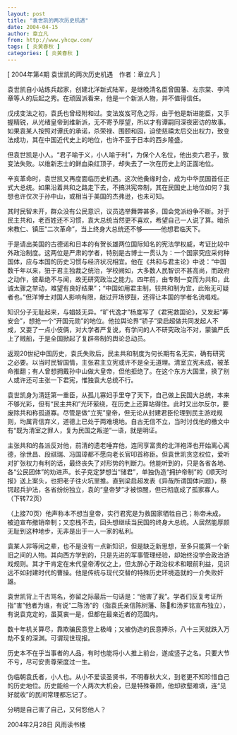 ```yaml
---
layout: post
title: "袁世凯的两次历史机遇"
date: 2004-04-15
author: 章立凡
from: http://www.yhcqw.com/
tags: [ 炎黄春秋 ]
categories: [ 炎黄春秋 ]
---
```



[ 2004年第4期 袁世凯的两次历史机遇　作者：章立凡 ]

袁世凯自小站练兵起家，创建北洋新式陆军，是继晚清名臣曾国藩、左宗棠、李鸿章等人的后起之秀。在顽固派看来，他是一个新派人物，并不值得信任。


戊戌变法之初，袁氏也曾经附和过。变法岌岌可危之际，由于他是新进能臣，又手握精锐，从光绪皇帝到维新派，无不寄予厚望，所以才有谭嗣同深夜密访的故事。如果袁某人按照对谭氏的承诺，杀荣禄、围颐和园，迫使慈禧太后交出权力，致变法成功，其在中国近代史上的地位，也许不亚于日本的西乡隆盛。

但袁世凯是小人。“君子喻于义，小人喻于利”，为保个人名位，他出卖六君子，致变法失败。以维新志士的鲜血染红顶子，却失去了一次在历史上的正面地位。


辛亥革命时，袁世凯又再度面临历史机遇。这次他夤缘时会，成为中华民国首任正式大总统。如果沿着共和之路走下去，不搞洪宪帝制，其在民国史上地位如何？我想也许仅次于孙中山，或相当于美国的杰弗逊，也未可知。


其时民智未开，群众没有公民意识，议员选举舞弊甚多，国会党派纷争不断。对于民主共和，老百姓还不习惯，袁大总统当然更不喜欢，希望自己一人说了算。暗杀宋教仁、镇压“二次革命”，当上终身大总统还不够———他想君临天下。


于是请出美国的古德诺和日本的有贺长雄两位国际知名的宪法学权威，考证比较中外政治制度。这两位是严肃的学者，特别是古博士一贯认为：一个国家究应采何种国体，应与本国的历史习惯与经济状况相宜。他在《共和与君主论》中说：“中国数千年以来，狃于君主独裁之统治，学校阙如，大多数人民智识不甚高尚，而政府之动作，彼辈绝不与闻，故无研究政治之能力。四年前，由专制一变而为共和，此诚太骤之举动，难望有良好结果”；“中国如用君主制，较共和制为宜，此殆无可疑者也。”但洋博士对国人影响有限，敲过开场锣鼓，还得让本国的学者名流唱戏。


知识分子无耻起来，与娼妓无异。“旷代逸才”杨度写了《君宪救国论》，又发起“筹安会”，想抢一个“开国元勋”的地位。他拉舆论界“骄子”梁启超做共同发起人不成，又耍了一点小伎俩，对大学者严复说，有学问的人不研究政治不对，蒙骗严氏上了贼船，于是全国掀起了复辟帝制的舆论总动员。


返观20世纪中国历史，袁氏失败后，民主共和制度为何长期有名无实，确有研究之必要。以当时民智国情，主张君主立宪或许不是全无道理。清室立宪未成，被革命推翻；有人曾想拥戴孙中山做大皇帝，但他拒绝了。在这个东方大国里，换了别人或许还可主张一下君宪，惟独袁大总统不行。


袁世凯身为清廷第一重臣，从孤儿寡妇手里夺了天下，自己做上民国大总统，本来不够光彩，但有“民主共和”光环萦绕，在历史上还算站得住。此时又出尔反尔，要废除共和称孤道寡。尽管是做“立宪”皇帝，但无论从封建君臣伦理到民主游戏规则，均属背信弃义，道德上已处于两难境地。自古无信不立，当时讨伐他的檄文中有“既为清室之罪人，复为民国之叛逆”一语，就是明证。


主张共和的各派反对他，前清的遗老唾弃他，连同享富贵的北洋袍泽也开始离心离德，徐世昌、段祺瑞、冯国璋都不愿向老长官叩首称臣。但袁世凯贪恋权位，爱听对扩张权力有利的话，最终丧失了对形势的判断力。他能听到的，只是各省各地、各“公民团体”的劝进声。长子克定梦想当“储君”，单独伪造“拥护帝制”的《顺天时报》送上案头，也把老子往火坑里推。直到梁启超发表《异哉所谓国体问题》，蔡锷起兵护法，各省纷纷独立，袁的“皇帝梦”才被惊醒，但已彻底成了孤家寡人。（下转72页）


（上接70页）他声称本不想当皇帝，实行君宪是为救国家牺牲自己；称帝未成，被迫宣布撤销帝制；又恋栈不去，回头想继续当民国的终身大总统。人居然能厚颜无耻到这种地步，无非是出于一人一家的私利。


袁某人非等闲之辈，也不是没有一点新知识，但是缺乏新思想，至多只能算一个新旧之间的人物。其向西方学到的，只是先进的军事管理经验，却始终没学会政治游戏规则。其才干肯定在末代皇帝溥仪之上，但太醉心于政治权术和眼前利益，见识远不如封建时代的曹操。他是传统与现代交替的特殊历史环境造就的一介失败奸雄。


袁世凯背上千古骂名，弥留之际最后一句话是：“他害了我”。学者们反复考证所指“害”他者为谁，有说“二陈汤”的（指袁氏亲信陈树藩、陈和汤芗铭宣布独立），有说袁克定的，虽莫衷一是，但都在最亲近者的范围内。

数十年机关算尽，靠欺骗民意登上极峰；又被伪造的民意捧杀，八十三天就跌入万劫不复的深渊。可谓现世现报。

历史本不在乎当事者的人品，有时也能将小人推上前台，遂成竖子之名。只要大节不亏，尽可安贵尊荣度过一生。


伪临朝袁氏者，小人也。从小不爱读圣贤书，不明春秋大义，到老更不知珍惜自己的历史地位。历史能给一个人两次大机会，已是特殊眷顾，他却欲壑难填，连“见好就收”的民间常理都忘记了。

分明是自己害了自己，又何怨他人？

2004年2月28日 风雨读书楼


